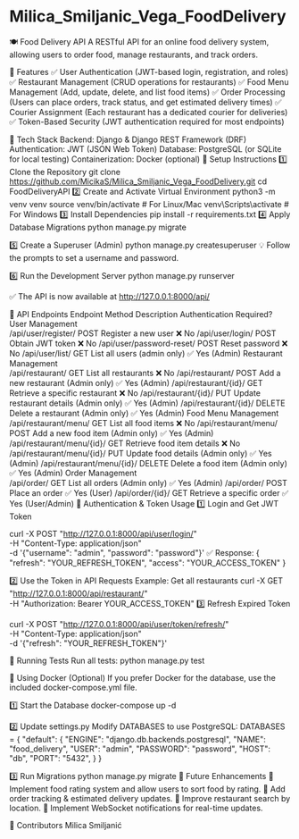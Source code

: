 # Milica_Smiljanic_Vega_FoodDelivery
🍽️ Food Delivery API
A RESTful API for an online food delivery system, allowing users to order food, manage restaurants, and track orders.

📌 Features
✅ User Authentication (JWT-based login, registration, and roles)
✅ Restaurant Management (CRUD operations for restaurants)
✅ Food Menu Management (Add, update, delete, and list food items)
✅ Order Processing (Users can place orders, track status, and get estimated delivery times)
✅ Courier Assignment (Each restaurant has a dedicated courier for deliveries)
✅ Token-Based Security (JWT authentication required for most endpoints)

🚀 Tech Stack
Backend: Django & Django REST Framework (DRF)
Authentication: JWT (JSON Web Token)
Database: PostgreSQL (or SQLite for local testing)
Containerization: Docker (optional)
📌 Setup Instructions
1️⃣ Clone the Repository
git clone https://github.com/MicikaS/Milica_Smiljanic_Vega_FoodDelivery.git
cd FoodDeliveryAPI
2️⃣ Create and Activate Virtual Environment
python3 -m venv venv
source venv/bin/activate  # For Linux/Mac
venv\Scripts\activate  # For Windows
3️⃣ Install Dependencies
pip install -r requirements.txt
4️⃣ Apply Database Migrations
python manage.py migrate

5️⃣ Create a Superuser (Admin)
python manage.py createsuperuser
💡 Follow the prompts to set a username and password.

6️⃣ Run the Development Server
python manage.py runserver

✅ The API is now available at http://127.0.0.1:8000/api/

📌 API Endpoints
Endpoint	Method	Description	Authentication Required?
User Management			
/api/user/register/	POST	Register a new user	❌ No
/api/user/login/	POST	Obtain JWT token	❌ No
/api/user/password-reset/	POST	Reset password	❌ No
/api/user/list/	GET	List all users (admin only)	✅ Yes (Admin)
Restaurant Management			
/api/restaurant/	GET	List all restaurants	❌ No
/api/restaurant/	POST	Add a new restaurant (Admin only)	✅ Yes (Admin)
/api/restaurant/{id}/	GET	Retrieve a specific restaurant	❌ No
/api/restaurant/{id}/	PUT	Update restaurant details (Admin only)	✅ Yes (Admin)
/api/restaurant/{id}/	DELETE	Delete a restaurant (Admin only)	✅ Yes (Admin)
Food Menu Management			
/api/restaurant/menu/	GET	List all food items	❌ No
/api/restaurant/menu/	POST	Add a new food item (Admin only)	✅ Yes (Admin)
/api/restaurant/menu/{id}/	GET	Retrieve food item details	❌ No
/api/restaurant/menu/{id}/	PUT	Update food details (Admin only)	✅ Yes (Admin)
/api/restaurant/menu/{id}/	DELETE	Delete a food item (Admin only)	✅ Yes (Admin)
Order Management			
/api/order/	GET	List all orders (Admin only)	✅ Yes (Admin)
/api/order/	POST	Place an order	✅ Yes (User)
/api/order/{id}/	GET	Retrieve a specific order	✅ Yes (User/Admin)
📌 Authentication & Token Usage
1️⃣ Login and Get JWT Token

curl -X POST "http://127.0.0.1:8000/api/user/login/" \
     -H "Content-Type: application/json" \
     -d '{"username": "admin", "password": "password"}'
✅ Response:
{
    "refresh": "YOUR_REFRESH_TOKEN",
    "access": "YOUR_ACCESS_TOKEN"
}

2️⃣ Use the Token in API Requests
Example: Get all restaurants
curl -X GET "http://127.0.0.1:8000/api/restaurant/" \
     -H "Authorization: Bearer YOUR_ACCESS_TOKEN"
3️⃣ Refresh Expired Token

curl -X POST "http://127.0.0.1:8000/api/user/token/refresh/" \
     -H "Content-Type: application/json" \
     -d '{"refresh": "YOUR_REFRESH_TOKEN"}'

📌 Running Tests
Run all tests:
python manage.py test

📌 Using Docker (Optional)
If you prefer Docker for the database, use the included docker-compose.yml file.

1️⃣ Start the Database
docker-compose up -d

2️⃣ Update settings.py
Modify DATABASES to use PostgreSQL:
DATABASES = {
    "default": {
        "ENGINE": "django.db.backends.postgresql",
        "NAME": "food_delivery",
        "USER": "admin",
        "PASSWORD": "password",
        "HOST": "db",
        "PORT": "5432",
    }
}

3️⃣ Run Migrations
python manage.py migrate
📌 Future Enhancements
🔹 Implement food rating system and allow users to sort food by rating.
🔹 Add order tracking & estimated delivery updates.
🔹 Improve restaurant search by location.
🔹 Implement WebSocket notifications for real-time updates.

📌 Contributors
Milica Smiljanić